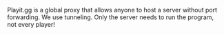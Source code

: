Playit.gg is a global proxy that allows anyone to host a server without port forwarding. We use tunneling. Only the server needs to run the program, not every player!
